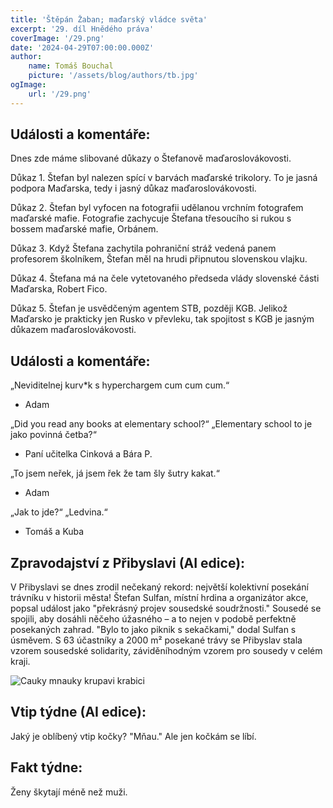 ```yaml
---
title: 'Štěpán Žaban; maďarský vládce světa'
excerpt: '29. díl Hnědého práva'
coverImage: '/29.png'
date: '2024-04-29T07:00:00.000Z'
author:
    name: Tomáš Bouchal
    picture: '/assets/blog/authors/tb.jpg'
ogImage:
    url: '/29.png'
---
```

## **Události a komentáře:**

Dnes zde máme slibované důkazy o Štefanově maďaroslovákovosti.

Důkaz 1. Štefan byl nalezen spící v barvách maďarské trikolory. To je jasná
podpora Maďarska, tedy i jasný důkaz maďaroslovákovosti.

Důkaz 2. Štefan byl vyfocen na fotografii udělanou vrchním fotografem
maďarské mafie. Fotografie zachycuje Štefana třesoucího si rukou
s bossem maďarské mafie, Orbánem.

Důkaz 3. Když Štefana zachytila pohraniční stráž vedená panem profesorem
školníkem, Štefan měl na hrudi připnutou slovenskou vlajku.

Důkaz 4. Štefana má na čele vytetovaného předseda vlády slovenské části
Maďarska, Robert Fico.

Důkaz 5. Štefan je usvědčeným agentem STB, později KGB. Jelikož
Maďarsko je prakticky jen Rusko v převleku, tak spojitost s KGB je jasným
důkazem maďaroslovákovosti.

## **Události a komentáře:**

„Neviditelnej kurv*k s hyperchargem cum cum cum.“

- Adam

„Did you read any books at elementary school?“ „Elementary school to je
jako povinná četba?“

- Paní učitelka Cinková a Bára P.

„To jsem neřek, já jsem řek že tam šly šutry kakat.“

- Adam

„Jak to jde?“ „Ledvina.“

- Tomáš a Kuba


## **Zpravodajství z Přibyslavi (AI edice):**

V Přibyslavi se dnes zrodil nečekaný rekord: největší kolektivní posekání
trávníku v historii města! Štefan Sulfan, místní hrdina a organizátor akce,
popsal událost jako "překrásný projev sousedské soudržnosti." Sousedé se
spojili, aby dosáhli něčeho úžasného – a to nejen v podobě perfektně
posekaných zahrad. "Bylo to jako piknik s sekačkami," dodal Sulfan s
úsměvem. S 63 účastníky a 2000 m² posekané trávy se Přibyslav stala
vzorem sousedské solidarity, záviděníhodným vzorem pro sousedy v celém kraji.

![Cauky mnauky krupavi krabici](../ilufot29.png)

## **Vtip týdne (AI edice):**

Jaký je oblíbený vtip kočky? "Mňau." Ale jen kočkám se líbí.

## **Fakt týdne:**

Ženy škytají méně než muži.